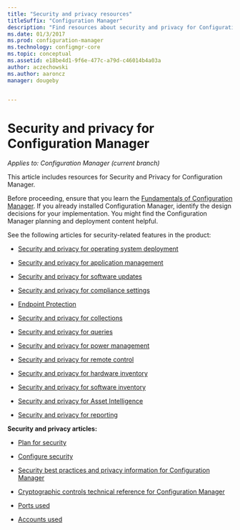 ```yaml
---
title: "Security and privacy resources"
titleSuffix: "Configuration Manager"
description: "Find resources about security and privacy for Configuration Manager."
ms.date: 01/3/2017
ms.prod: configuration-manager
ms.technology: configmgr-core
ms.topic: conceptual
ms.assetid: e18be4d1-9f6e-477c-a79d-c46014b4a03a
author: aczechowski
ms.author: aaroncz
manager: dougeby


---
```

# Security and privacy for Configuration Manager

*Applies to: Configuration Manager (current branch)*

This article includes resources for Security and Privacy for Configuration Manager.  

 Before proceeding, ensure that you learn the [Fundamentals of Configuration Manager](../../../core/understand/fundamentals.md). If you already installed Configuration Manager, identify the design decisions for your implementation. You might find the Configuration Manager planning and deployment content helpful.  

 See the following articles for security-related features in the product:  

-   [Security and privacy for operating system deployment](../../../osd/plan-design/security-and-privacy-for-operating-system-deployment.md)  

-   [Security and privacy for application management](../../../apps/plan-design/security-and-privacy-for-application-management.md)  

-   [Security and privacy for software updates](../../../sum/plan-design/security-and-privacy-for-software-updates.md)  

-   [Security and privacy for compliance settings](../../../compliance/plan-design/security-and-privacy-for-compliance-settings.md)  

-   [Endpoint Protection](../../../protect/deploy-use/endpoint-protection.md)  

-   [Security and privacy for collections](../../../core/clients/manage/collections/security-and-privacy-for-collections.md)  

-   [Security and privacy for queries](../../../core/servers/manage/security-and-privacy-for-queries.md)  

-   [Security and privacy for power management](../../../core/clients/manage/power/security-and-privacy-for-power-management.md)  

-   [Security and privacy for remote control](../../../core/clients/manage/remote-control/security-and-privacy-for-remote-control.md)  

-   [Security and privacy for hardware inventory](../../../core/clients/manage/inventory/security-and-privacy-for-hardware-inventory.md)  

-   [Security and privacy for software inventory](../../../core/clients/manage/inventory/security-and-privacy-for-software-inventory.md)  

-   [Security and privacy for Asset Intelligence](../../../core/clients/manage/asset-intelligence/security-and-privacy-for-asset-intelligence.md)  

-   [Security and privacy for reporting](../../../core/servers/manage/planning-for-reporting.md#security-and-privacy)  



 **Security and privacy articles:**  

-   [Plan for security](../../../core/plan-design/security/plan-for-security.md)  

-   [Configure security](../../../core/plan-design/security/configure-security.md)  


-   [Security best practices and privacy information for Configuration Manager](../../../core/plan-design/security/security-best-practices-and-privacy-information.md)  

-   [Cryptographic controls technical reference for Configuration Manager](../../../protect/deploy-use/cryptographic-controls-technical-reference.md)  

-   [Ports used](../../../core/plan-design/hierarchy/ports.md)  

-   [Accounts used](../../../core/plan-design/hierarchy/accounts.md)  
